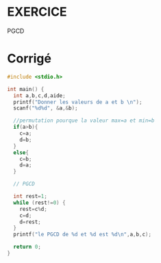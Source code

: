 # EXERCICE

PGCD

# Corrigé

<div class="tabbed-blocks">

```c
#include <stdio.h>

int main() {
  int a,b,c,d,aide;
  printf("Donner les valeurs de a et b \n");
  scanf("%d%d", &a,&b);

  //permutation pourque la valeur max=a et min=b
  if(a>b){
    c=a;
    d=b;
  }
  else{
    c=b;
    d=a;
  }

  // PGCD

  int rest=1;
  while (rest!=0) {
    rest=c%d;
    c=d;
    d=rest;
  }
  printf("le PGCD de %d et %d est %d\n",a,b,c);

  return 0;
}
```

```matlab
```

<!-- ```py -->
<!-- ``` -->
<!---->
<!-- ```dart -->
<!-- ``` -->
<!---->
<!-- ```lua -->
<!-- ``` -->
<!---->
<!-- ```rust -->
<!-- ``` -->
<!---->
<!-- ```js -->
<!-- ``` -->
<!---->
<!-- ```sh -->
<!-- ``` -->

</div>
